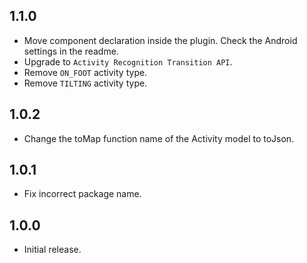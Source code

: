 ## 1.1.0

* Move component declaration inside the plugin. Check the Android settings in the readme.
* Upgrade to `Activity Recognition Transition API`.
* Remove `ON_FOOT` activity type.
* Remove `TILTING` activity type.

## 1.0.2

* Change the toMap function name of the Activity model to toJson.

## 1.0.1

* Fix incorrect package name.

## 1.0.0

* Initial release.
